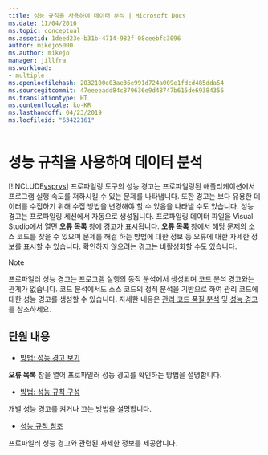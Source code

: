 ```yaml
---
title: 성능 규칙을 사용하여 데이터 분석 | Microsoft Docs
ms.date: 11/04/2016
ms.topic: conceptual
ms.assetid: 1deed23e-b31b-4714-982f-08ceebfc3096
author: mikejo5000
ms.author: mikejo
manager: jillfra
ms.workload:
- multiple
ms.openlocfilehash: 2032100e03ae36e991d724a009e1fdcd485dda54
ms.sourcegitcommit: 47eeeeadd84c879636e9d48747b615de69384356
ms.translationtype: HT
ms.contentlocale: ko-KR
ms.lasthandoff: 04/23/2019
ms.locfileid: "63422161"
---
```

# <a name="use-performance-rules-to-analyze-data"></a>성능 규칙을 사용하여 데이터 분석
[!INCLUDE[vsprvs](../code-quality/includes/vsprvs_md.md)] 프로파일링 도구의 성능 경고는 프로파일링된 애플리케이션에서 프로그램 실행 속도를 저하시킬 수 있는 문제를 나타냅니다. 또한 경고는 보다 유용한 데이터를 수집하기 위해 수집 방법을 변경해야 할 수 있음을 나타낼 수도 있습니다. 성능 경고는 프로파일링 세션에서 자동으로 생성됩니다. 프로파일링 데이터 파일을 Visual Studio에서 열면 **오류 목록** 창에 경고가 표시됩니다. **오류 목록** 창에서 해당 문제의 소스 코드를 찾을 수 있으며 문제를 해결 하는 방법에 대한 정보 등 오류에 대한 자세한 정보를 표시할 수 있습니다. 확인하지 않으려는 경고는 비활성화할 수도 있습니다.

> [!NOTE]
> 프로파일러 성능 경고는 프로그램 실행의 동적 분석에서 생성되며 코드 분석 경고와는 관계가 없습니다. 코드 분석에서도 소스 코드의 정적 분석을 기반으로 하여 관리 코드에 대한 성능 경고를 생성할 수 있습니다. 자세한 내용은 [관리 코드 품질 분석](/visualstudio/code-quality/code-analysis-for-managed-code-overview) 및 [성능 경고](../code-quality/performance-warnings.md)를 참조하세요.

## <a name="in-this-section"></a>단원 내용
- [방법: 성능 경고 보기](../profiling/how-to-view-performance-warnings.md)

 **오류 목록** 창을 열어 프로파일러 성능 경고를 확인하는 방법을 설명합니다.

- [방법: 성능 규칙 구성](../profiling/how-to-configure-performance-rules.md)

 개별 성능 경고를 켜거나 끄는 방법을 설명합니다.

- [성능 규칙 참조](../profiling/performance-rules-reference.md)

 프로파일러  성능 경고와 관련된 자세한 정보를 제공합니다.